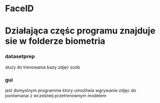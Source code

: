# FaceID
# Działająca częśc programu znajduje sie w folderze biometria
### datasetprep 
słuzy do trenowania bazy zdjęć soób 
### gui 
jest domyslnym programme ktory umożliwia wgrywanie zdjęc do porównanai z wcześneij przetrenownym modelem

